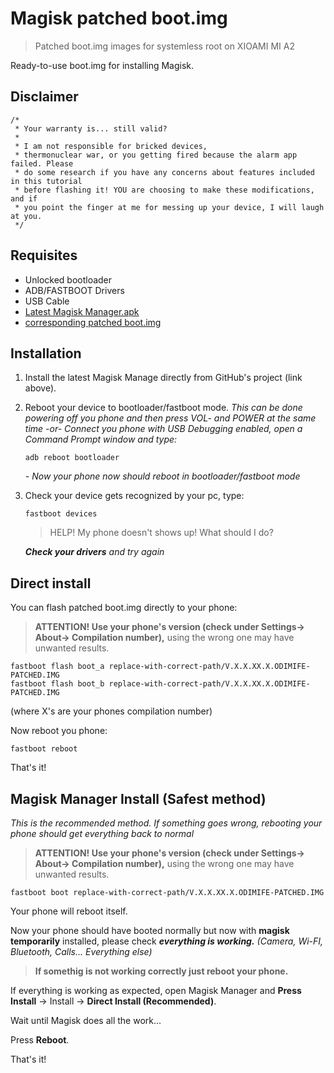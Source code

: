 
# Magisk patched boot.img 
> Patched boot.img images for systemless root on XIOAMI MI A2 

Ready-to-use boot.img for installing Magisk.

## Disclaimer
    /*
     * Your warranty is... still valid?
     *
     * I am not responsible for bricked devices,
     * thermonuclear war, or you getting fired because the alarm app failed. Please
     * do some research if you have any concerns about features included in this tutorial
     * before flashing it! YOU are choosing to make these modifications, and if
     * you point the finger at me for messing up your device, I will laugh at you.
     */
     
## Requisites
* Unlocked bootloader
* ADB/FASTBOOT Drivers
* USB Cable
* [Latest Magisk Manager.apk](https://github.com/topjohnwu/Magisk/releases)
* [corresponding patched boot.img](https://github.com/xioamimia2/patched-boot-img/releases/latest)

## Installation

1. Install the latest Magisk Manage directly from GitHub's project (link above).
2. Reboot your device to bootloader/fastboot mode.
*This can be done powering off you phone and then press VOL- and POWER at the same time -or- Connect you phone with USB Debugging enabled, open a Command Prompt window and type:*

	```
	adb reboot bootloader
	```
	*- Now your phone now should reboot in bootloader/fastboot mode*

3. Check your device gets recognized by your pc, type:

	```
	fastboot devices
	```

	> HELP! My phone doesn't shows up! What should I do?
	
	***Check your drivers** and try again*


## Direct install

You can flash patched boot.img directly to your phone:
  

> **ATTENTION! Use your phone's version (check under Settings-> About-> Compilation number),** using the wrong one may have unwanted results.

  
  ```
  fastboot flash boot_a replace-with-correct-path/V.X.X.XX.X.ODIMIFE-PATCHED.IMG
  fastboot flash boot_b replace-with-correct-path/V.X.X.XX.X.ODIMIFE-PATCHED.IMG
  ```
  
  (where X's are your phones compilation number)
  
  
  Now reboot you phone:
 ```
 fastboot reboot
 ```
 
That's it!
 
##  Magisk Manager Install (Safest method)
*This is the recommended method. If something goes wrong, rebooting your phone should get everything back to normal*


> **ATTENTION! Use your phone's version (check under Settings-> About-> Compilation number),** using the wrong one may have unwanted results.
  
  ```
  fastboot boot replace-with-correct-path/V.X.X.XX.X.ODIMIFE-PATCHED.IMG
  ```
  
  Your phone will reboot itself.


Now your phone should have booted normally but now with **magisk temporarily** installed, please check ***everything is working.*** *(Camera, Wi-FI, Bluetooth, Calls... Everything else)*

> **If somethig is not working correctly just reboot your phone.**
> 
If everything is working as expected, open Magisk Manager and **Press Install** ->  Install -> **Direct Install (Recommended)**.




Wait until Magisk does all the work...

Press **Reboot**.

That's it!

